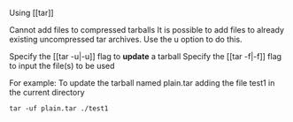 Using [[tar]]

Cannot add files to compressed tarballs
It is possible to add files to already existing uncompressed tar archives. Use the u option to do this.

Specify the [[tar -u|-u]] flag to **update** a tarball
Specify the [[tar -f|-f]] flag to input the file(s) to be used

For example:
To update the tarball named plain.tar adding the file test1 in the current directory

```
tar -uf plain.tar ./test1
```